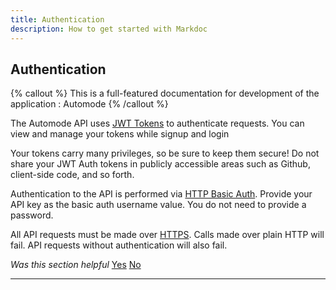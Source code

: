 ```yaml
---
title: Authentication
description: How to get started with Markdoc
---
```


## Authentication

{% callout %}
This is a full-featured documentation for development of the application : Automode
{% /callout %}

The Automode API uses [JWT Tokens](https://jwt.io/introduction) to authenticate requests. You can view and manage your tokens while signup and login

Your tokens carry many privileges, so be sure to keep them secure! Do not share your JWT Auth tokens in publicly accessible areas such as Github, client-side code, and so forth.

Authentication to the API is performed via [HTTP Basic Auth](https://en.wikipedia.org/wiki/Basic_access_authentication). Provide your API key as the basic auth username value. You do not need to provide a password.

All API requests must be made over [HTTPS](https://en.wikipedia.org/wiki/HTTPS). Calls made over plain HTTP will fail. API requests without authentication will also fail.

_Was this section helpful_ [Yes]() [No]()

---
